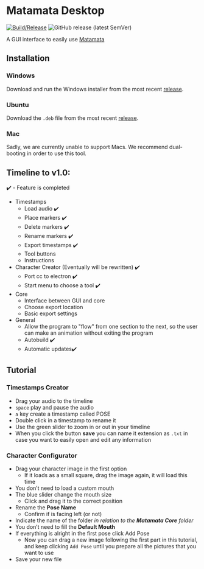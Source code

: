 # Matamata Desktop

[![Build/Release](https://github.com/Matamata-Animator/Desktop/actions/workflows/build.yml/badge.svg)](https://github.com/Matamata-Animator/Desktop/actions/workflows/build.yml) ![GitHub release (latest SemVer)](https://img.shields.io/github/v/release/Matamata-Animator/Desktop?label=Curerent%20Version&style=flat-square) 

A GUI interface to easily use [Matamata](https://github.com/Matamata-Animator/Matamata)

## Installation

### Windows

Download and run the Windows installer from the most recent [release](https://github.com/Matamata-Animator/Desktop/releases).

### Ubuntu

Download the `.deb` file from the most recent [release](https://github.com/Matamata-Animator/Desktop/releases).

### Mac

Sadly, we are currently unable to support Macs. We recommend dual-booting in order to use this tool. 

## Timeline to v1.0:

:heavy_check_mark: - Feature is completed

- Timestamps
  - Load audio :heavy_check_mark:
  - Place markers :heavy_check_mark:
  - Delete markers :heavy_check_mark:
  - Rename markers :heavy_check_mark:
  - Export timestamps :heavy_check_mark:
  - Tool buttons
  - Instructions
- Character Creator (Eventually will be rewritten) :heavy_check_mark:
  - Port cc to electron :heavy_check_mark:
  - Start menu to choose a tool :heavy_check_mark:
- Core
  - Interface between GUI and core
  - Choose export location
  - Basic export settings
- General
  - Allow the program to "flow" from one section to the next, so the user can make an animation without exiting the program
  - Autobuild :heavy_check_mark:
  - Automatic updates:heavy_check_mark:

## Tutorial
### Timestamps Creator
- Drag your audio to the timeline
- `space` play and pause the audio
- `a` key create a timestamp called POSE
- Double click in a timestamp to rename it
- Use the green slider to zoom in or out in your timeline
- When you click the button **save** you can name it extension as `.txt` in case you want to easily open and edit any information

### Character Configurator
- Drag your character image in the first option
  - If it loads as a small square, drag the image again, it will load this time
- You don’t need to load a custom mouth
- The blue slider change the mouth size
  - Click and drag it to the correct position
- Rename the **Pose Name**
  - Confirm if is facing left (or not)
- Indicate the name of the folder *in relation to the **Matamata Core** folder*
- You don’t need to fill the **Default Mouth** 
- If everything is alright in the first pose click Add Pose
  - Now you can drag a new image following the first part in this tutorial, and keep clicking `Add Pose` until you prepare all the pictures that you want to use
- Save your new file
